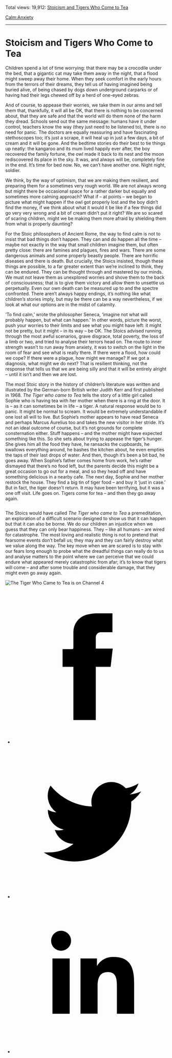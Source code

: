 Total views: 19,912: [Stoicism and Tigers Who Come to Tea](https://www.theschooloflife.com/thebookoflife/stoicism-and-tigers-who-come-to-tea/)

[Calm:](https://www.theschooloflife.com/thebookoflife/category/calm/)[Anxiety](https://www.theschooloflife.com/thebookoflife/category/calm/anxiety/)

* * *

# Stoicism and Tigers Who Come to Tea
<style>
						.alignnone {
  display: block;
  margin-left: auto;
  margin-right: auto;
  align: center:
}

.addtoany_share_save_container {
display:none;
}

.wp-block-image {
		display: block;
  margin-left: auto;
  margin-right: auto;
  width: 50%;
}

.aligncenter {
display: block;
  margin-left: auto;
  margin-right: auto;
  align: center:
}

@media only screen and (max-width: 500px) {
  .wp-block-image {
		display: block;
  margin-left: auto;
  margin-right: auto;
  width: 100%;
} }

h1 {max-width: 600px !important;
}
.s18-single-post .content-area .site-main article .post-cat-header-display + .old-wrapper p {
    font-size: 1.200em
}
						</style>

Children spend a lot of time worrying: that there may be a crocodile under the bed, that a gigantic cat may take them away in the night, that a flood might sweep away their home. When they seek comfort in the early hours from the terrors of their dreams, they tell us of having imagined being buried alive, of being chased by dogs down underground carparks or of having had their legs chewed off by a herd of one-eyed zebras.&nbsp;

And of course, to appease their worries, we take them in our arms and tell them that, thankfully, it will all be OK, that there is nothing to be concerned about, that they are safe and that the world will do them none of the harm they dread. Schools send out the same message: humans have it under control, teachers know the way (they just need to be listened to), there is no need for panic. The doctors are equally reassuring and have fascinating stethoscopes too; it’s just a scrape, it will heal up in just a few days, a bit of cream and it will be gone. And the bedtime stories do their best to tie things up neatly: the kangaroo and its mum lived happily ever after, the boy recovered the family fortune, the owl made it back to its nest and the moon rediscovered its place in the sky. It was, and always will be, completely fine in the end. It’s time for bed now. No, we can’t have another one. Night night, soldier.

We think, by the way of optimism, that we are making them resilient, and preparing them for a sometimes very rough world. We are not always wrong but might there be occasional space for a rather darker but equally and sometimes more calming approach? What if – at points – we began to picture what might happen if the owl got properly lost and the boy didn’t find the money, if we think about what it would it be like if a few things did go very very wrong and a bit of cream didn’t put it right? We are so scared of scaring children, might we be making them more afraid by shielding them from what is properly daunting?

For the Stoic philosophers of Ancient Rome, the way to find calm is not to insist that bad things don’t happen. They can and do happen all the time – maybe not exactly in the way that small children imagine them, but often pretty close: there are famines and plagues, fires and wars. There are some dangerous animals and some properly beastly people. There are horrific diseases and there is death. But crucially, the Stoics insisted, though these things are possible, to a far greater extent than we’re inclined to think, they can be endured. They can be thought through and mastered by our minds. We must not leave them as unexplored worries and shove them to the back of consciousness; that is to give them victory and allow them to unsettle us perpetually. Even our own death can be measured up to and the spectre confronted. There aren’t always happy endings, it’s nothing like what children’s stories imply, but may be there can be a way nevertheless, if we look at what our options are in the midst of calamity.

‘To find calm,’ wrote the philosopher Seneca, ‘imagine not what will probably happen, but what can happen.’ In other words, picture the worst, push your worries to their limits and see what you might have left: it might not be pretty, but it might – in its way – be OK. The Stoics advised running through the most awful scenarios, grave disgrace, total poverty, the loss of a limb or two, and tried to analyse their terrors head on. The route to inner strength wasn’t to run away from anxiety, it was to switch on the light in the room of fear and see what is really there. If there were a flood, how could we cope? If there were a plague, how might we manage? If we got a diagnosis, what might we do next? That is resilient thinking, not the response that tells us that we are being silly and that it will be entirely alright – until it isn’t and then we are lost.

The most Stoic story in the history of children’s literature was written and illustrated by the German-born British writer Judith Kerr and first published in 1968. _The Tiger who came to Tea_ tells the story of a little girl called Sophie who is having tea with her mother when there is a ring at the door. It is – as it can sometimes be in life – a tiger. A natural response would be to panic. It might be normal to scream. It would be extremely understandable if one lost all will to live. But Sophie’s mother appears to have read Seneca and perhaps Marcus Aurelius too and takes the new visitor in her stride. It’s not an ideal outcome of course, but it’s not grounds for complete consternation either. Stuff happens – and the mother might have expected something like this. So she sets about trying to appease the tiger’s hunger. She gives him all the food they have, he ransacks the cupboards, he swallows everything around, he bashes the kitchen about, he even empties the taps of their last drops of water. And then, though it’s been a bit bad, he goes away. When Sophie’s father comes home from work, he’s rather dismayed that there’s no food left, but the parents decide this might be a great occasion to go out for a meal, and so they head off and have something delicious in a nearby cafe. The next day, Sophie and her mother restock the house. They find a big tin of tiger food – and buy it ‘just in case.’ But in fact, the tiger doesn’t return. It may have been terrifying, but it was a one off visit. Life goes on. Tigers come for tea – and then they go away again.

<figure class="aligncenter"><img src="https://lh5.googleusercontent.com/kXKY4xv7uqDtIt3GOeNj_UgGMt1SSDeOSZOqNxeVO0PC8timBhTa4bM6v-8gB7ftP2yEypVvZvtO5ZQX1Nk44OS4h4--A7iZky8tRFTXWBjv8TN45b-bGl6UNTHaLhx3qQkpgT7l" alt=""></figure>

The Stoics would have called _The Tiger who came to Tea_ a premeditation, an exploration of a difficult scenario designed to show us that it can happen but that it can also be borne. We do our children an injustice when we guess that they can only bear happiness. They – like all humans – are wired for catastrophe. The most loving and realistic thing is not to pretend that fearsome events don’t befall us; they may and they can fairly destroy what we value along the way. The key move when we are scared is to stay with our fears long enough to probe what the dreadful things can really do to us and analyse matters to the point where we can perceive that we could endure what appeared merely catastrophic from afar; it’s to know that tigers will come – and after some trouble and considerable damage, that they might even go away again.

<figure class="aligncenter"><img src="https://inews.co.uk/images-i.jpimedia.uk/imagefetch/https://inews.co.uk/wp-content/uploads/2019/12/The-Tiger-Who-Came-to-Tea-Still-055.jpg?width=640" alt="The Tiger Who Came to Tea is on Channel 4"></figure>

<style>
    .iframe-class { display: block !important; }
</style>

- [<svg xmlns="http://www.w3.org/2000/svg" viewbox="0 0 26 26"><title>Facebook</title>
                    <g>
                        <path d="M8.38,10H9.92c.2,0,.29,0,.29-.28,0-.82,0-1.64,0-2.46a3.05,3.05,0,0,1,2.57-3.15A7.22,7.22,0,0,1,14,3.95c.86,0,1.71,0,2.57,0h.25v3.2h-2A.85.85,0,0,0,14,8c0,.62,0,1.24,0,1.91h2.87L16.51,13H14v9H10.21V13H8.38Z"></path>
                    </g>
                </svg>](http://www.facebook.com/sharer/sharer.php?u=https://www.theschooloflife.com/thebookoflife/stoicism-and-tigers-who-come-to-tea/)
- [<svg xmlns="http://www.w3.org/2000/svg" viewbox="0 0 26 26"><title>Twitter</title>
                    <path d="M21.69,7.9a6.75,6.75,0,0,1-1.94.53,3.39,3.39,0,0,0,1.48-1.87,6.76,6.76,0,0,1-2.14.82,3.38,3.38,0,0,0-5.75,3.08,9.59,9.59,0,0,1-7-3.53,3.38,3.38,0,0,0,1,4.51A3.36,3.36,0,0,1,5.89,11v0A3.38,3.38,0,0,0,8.6,14.37a3.39,3.39,0,0,1-1.53.06,3.38,3.38,0,0,0,3.15,2.35A6.78,6.78,0,0,1,6,18.22a6.87,6.87,0,0,1-.81,0A9.6,9.6,0,0,0,20,10.08q0-.22,0-.44A6.86,6.86,0,0,0,21.69,7.9Z"></path>
                </svg>](http://twitter.com/share?url=https://www.theschooloflife.com/thebookoflife/stoicism-and-tigers-who-come-to-tea/&text=&via=theschooloflife)
- [<svg xmlns="http://www.w3.org/2000/svg" viewbox="0 0 26 26"><title>LinkedIn</title>
<path class="cls-2" d="M6.67,10H9.58v9.36H6.67ZM8.13,5.32A1.69,1.69,0,1,1,6.44,7,1.69,1.69,0,0,1,8.13,5.32"></path><path class="cls-2" d="M11.41,10H14.2v1.28h0A3.06,3.06,0,0,1,17,9.75c2.95,0,3.49,1.94,3.49,4.46v5.14H17.57V14.79c0-1.09,0-2.48-1.51-2.48s-1.75,1.18-1.75,2.4v4.63H11.41Z"></path></svg>](https://www.linkedin.com/shareArticle?mini=true&url=https://www.theschooloflife.com/thebookoflife/stoicism-and-tigers-who-come-to-tea/)

